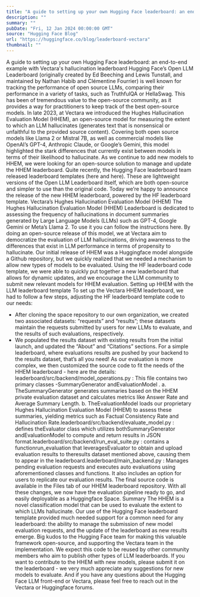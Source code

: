 ```yaml
---
title: "A guide to setting up your own Hugging Face leaderboard: an end-to-end example with Vectara's hallucination leaderboard"
description: ""
summary: ""
pubDate: "Fri, 12 Jan 2024 00:00:00 GMT"
source: "Hugging Face Blog"
url: "https://huggingface.co/blog/leaderboard-vectara"
thumbnail: ""
---
```


A guide to setting up your own Hugging Face leaderboard: an end-to-end example with Vectara's hallucination leaderboard
Hugging Face’s Open LLM Leaderboard (originally created by Ed Beeching and Lewis Tunstall, and maintained by Nathan Habib and Clémentine Fourrier) is well known for tracking the performance of open source LLMs, comparing their performance in a variety of tasks, such as TruthfulQA or HellaSwag.
This has been of tremendous value to the open-source community, as it provides a way for practitioners to keep track of the best open-source models.
In late 2023, at Vectara we introduced the Hughes Hallucination Evaluation Model (HHEM), an open-source model for measuring the extent to which an LLM hallucinates (generates text that is nonsensical or unfaithful to the provided source content). Covering both open source models like Llama 2 or Mistral 7B, as well as commercial models like OpenAI’s GPT-4, Anthropic Claude, or Google’s Gemini, this model highlighted the stark differences that currently exist between models in terms of their likelihood to hallucinate.
As we continue to add new models to HHEM, we were looking for an open-source solution to manage and update the HHEM leaderboard.
Quite recently, the Hugging Face leaderboard team released leaderboard templates (here and here). These are lightweight versions of the Open LLM Leaderboard itself, which are both open-source and simpler to use than the original code.
Today we’re happy to announce the release of the new HHEM leaderboard, powered by the HF leaderboard template.
Vectara’s Hughes Hallucination Evaluation Model (HHEM)
The Hughes Hallucination Evaluation Model (HHEM) Leaderboard is dedicated to assessing the frequency of hallucinations in document summaries generated by Large Language Models (LLMs) such as GPT-4, Google Gemini or Meta’s Llama 2. To use it you can follow the instructions here.
By doing an open-source release of this model, we at Vectara aim to democratize the evaluation of LLM hallucinations, driving awareness to the differences that exist in LLM performance in terms of propensity to hallucinate.
Our initial release of HHEM was a Huggingface model alongside a Github repository, but we quickly realized that we needed a mechanism to allow new types of models to be evaluated. Using the HF leaderboard code template, we were able to quickly put together a new leaderboard that allows for dynamic updates, and we encourage the LLM community to submit new relevant models for HHEM evaluation.
Setting up HHEM with the LLM leaderboard template
To set up the Vectara HHEM leaderboard, we had to follow a few steps, adjusting the HF leaderboard template code to our needs:
- After cloning the space repository to our own organization, we created two associated datasets: “requests” and “results”; these datasets maintain the requests submitted by users for new LLMs to evaluate, and the results of such evaluations, respectively.
- We populated the results dataset with existing results from the initial launch, and updated the “About” and “Citations” sections.
For a simple leaderboard, where evaluations results are pushed by your backend to the results dataset, that’s all you need!
As our evaluation is more complex, we then customized the source code to fit the needs of the HHEM leaderboard - here are the details:
leaderboard/src/backend/model_operations.py
: This file contains two primary classes -SummaryGenerator
andEvaluationModel
. a. TheSummaryGenerator
generates summaries based on the HHEM private evaluation dataset and calculates metrics like Answer Rate and Average Summary Length. b. TheEvaluationModel
loads our proprietary Hughes Hallucination Evaluation Model (HHEM) to assess these summaries, yielding metrics such as Factual Consistency Rate and Hallucination Rate.leaderboard/src/backend/evaluate_model.py
: defines theEvaluator
class which utilizes bothSummaryGenerator
andEvaluationModel
to compute and return results in JSON format.leaderboard/src/backend/run_eval_suite.py
: contains a functionrun_evaluation
that leveragesEvaluator
to obtain and upload evaluation results to theresults
dataset mentioned above, causing them to appear in the leaderboard.leaderboard/main_backend.py
: Manages pending evaluation requests and executes auto evaluations using aforementioned classes and functions. It also includes an option for users to replicate our evaluation results.
The final source code is available in the Files tab of our HHEM leaderboard repository. With all these changes, we now have the evaluation pipeline ready to go, and easily deployable as a Huggingface Space.
Summary
The HHEM is a novel classification model that can be used to evaluate the extent to which LLMs hallucinate. Our use of the Hugging Face leaderboard template provided much needed support for a common need for any leaderboard: the ability to manage the submission of new model evaluation requests, and the update of the leaderboard as new results emerge.
Big kudos to the Hugging Face team for making this valuable framework open-source, and supporting the Vectara team in the implementation. We expect this code to be reused by other community members who aim to publish other types of LLM leaderboards.
If you want to contribute to the HHEM with new models, please submit it on the leaderboard - we very much appreciate any suggestions for new models to evaluate.
And if you have any questions about the Hugging Face LLM front-end or Vectara, please feel free to reach out in the Vectara or Huggingface forums.
